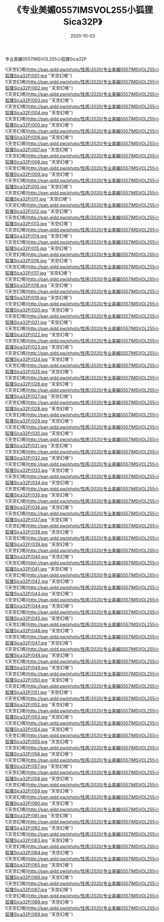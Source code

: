﻿---
layout: post
title:  《专业美媚0557IMSVOL255小狐狸Sica32P》
date:   2020-10-03
img: http://pan.gjdd.pw/photo/性感/2020/专业美媚0557IMSVOL255小狐狸Sica32P/000.jpg
categories: [美女, 性感, 泳衣]
---

专业美媚0557IMSVOL255小狐狸Sica32P



![天空幻境](http://pan.gjdd.pw/photo/性感/2020/专业美媚0557IMSVOL255小狐狸Sica32P/001.jpg ''天空幻境'') <br>
![天空幻境](http://pan.gjdd.pw/photo/性感/2020/专业美媚0557IMSVOL255小狐狸Sica32P/002.jpg ''天空幻境'') <br>
![天空幻境](http://pan.gjdd.pw/photo/性感/2020/专业美媚0557IMSVOL255小狐狸Sica32P/003.jpg ''天空幻境'') <br>
![天空幻境](http://pan.gjdd.pw/photo/性感/2020/专业美媚0557IMSVOL255小狐狸Sica32P/004.jpg ''天空幻境'') <br>
![天空幻境](http://pan.gjdd.pw/photo/性感/2020/专业美媚0557IMSVOL255小狐狸Sica32P/005.jpg ''天空幻境'') <br>
![天空幻境](http://pan.gjdd.pw/photo/性感/2020/专业美媚0557IMSVOL255小狐狸Sica32P/006.jpg ''天空幻境'') <br>
![天空幻境](http://pan.gjdd.pw/photo/性感/2020/专业美媚0557IMSVOL255小狐狸Sica32P/007.jpg ''天空幻境'') <br>
![天空幻境](http://pan.gjdd.pw/photo/性感/2020/专业美媚0557IMSVOL255小狐狸Sica32P/008.jpg ''天空幻境'') <br>
![天空幻境](http://pan.gjdd.pw/photo/性感/2020/专业美媚0557IMSVOL255小狐狸Sica32P/009.jpg ''天空幻境'') <br>
![天空幻境](http://pan.gjdd.pw/photo/性感/2020/专业美媚0557IMSVOL255小狐狸Sica32P/010.jpg ''天空幻境'') <br>
![天空幻境](http://pan.gjdd.pw/photo/性感/2020/专业美媚0557IMSVOL255小狐狸Sica32P/011.jpg ''天空幻境'') <br>
![天空幻境](http://pan.gjdd.pw/photo/性感/2020/专业美媚0557IMSVOL255小狐狸Sica32P/012.jpg ''天空幻境'') <br>
![天空幻境](http://pan.gjdd.pw/photo/性感/2020/专业美媚0557IMSVOL255小狐狸Sica32P/013.jpg ''天空幻境'') <br>
![天空幻境](http://pan.gjdd.pw/photo/性感/2020/专业美媚0557IMSVOL255小狐狸Sica32P/014.jpg ''天空幻境'') <br>
![天空幻境](http://pan.gjdd.pw/photo/性感/2020/专业美媚0557IMSVOL255小狐狸Sica32P/015.jpg ''天空幻境'') <br>
![天空幻境](http://pan.gjdd.pw/photo/性感/2020/专业美媚0557IMSVOL255小狐狸Sica32P/016.jpg ''天空幻境'') <br>
![天空幻境](http://pan.gjdd.pw/photo/性感/2020/专业美媚0557IMSVOL255小狐狸Sica32P/017.jpg ''天空幻境'') <br>
![天空幻境](http://pan.gjdd.pw/photo/性感/2020/专业美媚0557IMSVOL255小狐狸Sica32P/018.jpg ''天空幻境'') <br>
![天空幻境](http://pan.gjdd.pw/photo/性感/2020/专业美媚0557IMSVOL255小狐狸Sica32P/019.jpg ''天空幻境'') <br>
![天空幻境](http://pan.gjdd.pw/photo/性感/2020/专业美媚0557IMSVOL255小狐狸Sica32P/020.jpg ''天空幻境'') <br>
![天空幻境](http://pan.gjdd.pw/photo/性感/2020/专业美媚0557IMSVOL255小狐狸Sica32P/021.jpg ''天空幻境'') <br>
![天空幻境](http://pan.gjdd.pw/photo/性感/2020/专业美媚0557IMSVOL255小狐狸Sica32P/022.jpg ''天空幻境'') <br>
![天空幻境](http://pan.gjdd.pw/photo/性感/2020/专业美媚0557IMSVOL255小狐狸Sica32P/023.jpg ''天空幻境'') <br>
![天空幻境](http://pan.gjdd.pw/photo/性感/2020/专业美媚0557IMSVOL255小狐狸Sica32P/024.jpg ''天空幻境'') <br>
![天空幻境](http://pan.gjdd.pw/photo/性感/2020/专业美媚0557IMSVOL255小狐狸Sica32P/025.jpg ''天空幻境'') <br>
![天空幻境](http://pan.gjdd.pw/photo/性感/2020/专业美媚0557IMSVOL255小狐狸Sica32P/026.jpg ''天空幻境'') <br>
![天空幻境](http://pan.gjdd.pw/photo/性感/2020/专业美媚0557IMSVOL255小狐狸Sica32P/027.jpg ''天空幻境'') <br>
![天空幻境](http://pan.gjdd.pw/photo/性感/2020/专业美媚0557IMSVOL255小狐狸Sica32P/028.jpg ''天空幻境'') <br>
![天空幻境](http://pan.gjdd.pw/photo/性感/2020/专业美媚0557IMSVOL255小狐狸Sica32P/029.jpg ''天空幻境'') <br>
![天空幻境](http://pan.gjdd.pw/photo/性感/2020/专业美媚0557IMSVOL255小狐狸Sica32P/030.jpg ''天空幻境'') <br>
![天空幻境](http://pan.gjdd.pw/photo/性感/2020/专业美媚0557IMSVOL255小狐狸Sica32P/031.jpg ''天空幻境'') <br>
![天空幻境](http://pan.gjdd.pw/photo/性感/2020/专业美媚0557IMSVOL255小狐狸Sica32P/032.jpg ''天空幻境'') <br>
![天空幻境](http://pan.gjdd.pw/photo/性感/2020/专业美媚0557IMSVOL255小狐狸Sica32P/033.jpg ''天空幻境'') <br>
![天空幻境](http://pan.gjdd.pw/photo/性感/2020/专业美媚0557IMSVOL255小狐狸Sica32P/034.jpg ''天空幻境'') <br>
![天空幻境](http://pan.gjdd.pw/photo/性感/2020/专业美媚0557IMSVOL255小狐狸Sica32P/035.jpg ''天空幻境'') <br>
![天空幻境](http://pan.gjdd.pw/photo/性感/2020/专业美媚0557IMSVOL255小狐狸Sica32P/036.jpg ''天空幻境'') <br>
![天空幻境](http://pan.gjdd.pw/photo/性感/2020/专业美媚0557IMSVOL255小狐狸Sica32P/037.jpg ''天空幻境'') <br>
![天空幻境](http://pan.gjdd.pw/photo/性感/2020/专业美媚0557IMSVOL255小狐狸Sica32P/038.jpg ''天空幻境'') <br>
![天空幻境](http://pan.gjdd.pw/photo/性感/2020/专业美媚0557IMSVOL255小狐狸Sica32P/039.jpg ''天空幻境'') <br>
![天空幻境](http://pan.gjdd.pw/photo/性感/2020/专业美媚0557IMSVOL255小狐狸Sica32P/040.jpg ''天空幻境'') <br>
![天空幻境](http://pan.gjdd.pw/photo/性感/2020/专业美媚0557IMSVOL255小狐狸Sica32P/041.jpg ''天空幻境'') <br>
![天空幻境](http://pan.gjdd.pw/photo/性感/2020/专业美媚0557IMSVOL255小狐狸Sica32P/042.jpg ''天空幻境'') <br>
![天空幻境](http://pan.gjdd.pw/photo/性感/2020/专业美媚0557IMSVOL255小狐狸Sica32P/043.jpg ''天空幻境'') <br>
![天空幻境](http://pan.gjdd.pw/photo/性感/2020/专业美媚0557IMSVOL255小狐狸Sica32P/044.jpg ''天空幻境'') <br>
![天空幻境](http://pan.gjdd.pw/photo/性感/2020/专业美媚0557IMSVOL255小狐狸Sica32P/045.jpg ''天空幻境'') <br>
![天空幻境](http://pan.gjdd.pw/photo/性感/2020/专业美媚0557IMSVOL255小狐狸Sica32P/046.jpg ''天空幻境'') <br>
![天空幻境](http://pan.gjdd.pw/photo/性感/2020/专业美媚0557IMSVOL255小狐狸Sica32P/047.jpg ''天空幻境'') <br>
![天空幻境](http://pan.gjdd.pw/photo/性感/2020/专业美媚0557IMSVOL255小狐狸Sica32P/048.jpg ''天空幻境'') <br>
![天空幻境](http://pan.gjdd.pw/photo/性感/2020/专业美媚0557IMSVOL255小狐狸Sica32P/049.jpg ''天空幻境'') <br>
![天空幻境](http://pan.gjdd.pw/photo/性感/2020/专业美媚0557IMSVOL255小狐狸Sica32P/050.jpg ''天空幻境'') <br>
![天空幻境](http://pan.gjdd.pw/photo/性感/2020/专业美媚0557IMSVOL255小狐狸Sica32P/051.jpg ''天空幻境'') <br>
![天空幻境](http://pan.gjdd.pw/photo/性感/2020/专业美媚0557IMSVOL255小狐狸Sica32P/052.jpg ''天空幻境'') <br>
![天空幻境](http://pan.gjdd.pw/photo/性感/2020/专业美媚0557IMSVOL255小狐狸Sica32P/053.jpg ''天空幻境'') <br>
![天空幻境](http://pan.gjdd.pw/photo/性感/2020/专业美媚0557IMSVOL255小狐狸Sica32P/054.jpg ''天空幻境'') <br>
![天空幻境](http://pan.gjdd.pw/photo/性感/2020/专业美媚0557IMSVOL255小狐狸Sica32P/055.jpg ''天空幻境'') <br>
![天空幻境](http://pan.gjdd.pw/photo/性感/2020/专业美媚0557IMSVOL255小狐狸Sica32P/056.jpg ''天空幻境'') <br>
![天空幻境](http://pan.gjdd.pw/photo/性感/2020/专业美媚0557IMSVOL255小狐狸Sica32P/057.jpg ''天空幻境'') <br>
![天空幻境](http://pan.gjdd.pw/photo/性感/2020/专业美媚0557IMSVOL255小狐狸Sica32P/058.jpg ''天空幻境'') <br>
![天空幻境](http://pan.gjdd.pw/photo/性感/2020/专业美媚0557IMSVOL255小狐狸Sica32P/059.jpg ''天空幻境'') <br>
![天空幻境](http://pan.gjdd.pw/photo/性感/2020/专业美媚0557IMSVOL255小狐狸Sica32P/060.jpg ''天空幻境'') <br>
![天空幻境](http://pan.gjdd.pw/photo/性感/2020/专业美媚0557IMSVOL255小狐狸Sica32P/061.jpg ''天空幻境'') <br>
![天空幻境](http://pan.gjdd.pw/photo/性感/2020/专业美媚0557IMSVOL255小狐狸Sica32P/062.jpg ''天空幻境'') <br>
![天空幻境](http://pan.gjdd.pw/photo/性感/2020/专业美媚0557IMSVOL255小狐狸Sica32P/063.jpg ''天空幻境'') <br>
![天空幻境](http://pan.gjdd.pw/photo/性感/2020/专业美媚0557IMSVOL255小狐狸Sica32P/064.jpg ''天空幻境'') <br>
![天空幻境](http://pan.gjdd.pw/photo/性感/2020/专业美媚0557IMSVOL255小狐狸Sica32P/065.jpg ''天空幻境'') <br>
![天空幻境](http://pan.gjdd.pw/photo/性感/2020/专业美媚0557IMSVOL255小狐狸Sica32P/066.jpg ''天空幻境'') <br>
![天空幻境](http://pan.gjdd.pw/photo/性感/2020/专业美媚0557IMSVOL255小狐狸Sica32P/067.jpg ''天空幻境'') <br>
![天空幻境](http://pan.gjdd.pw/photo/性感/2020/专业美媚0557IMSVOL255小狐狸Sica32P/068.jpg ''天空幻境'') <br>
![天空幻境](http://pan.gjdd.pw/photo/性感/2020/专业美媚0557IMSVOL255小狐狸Sica32P/069.jpg ''天空幻境'') <br>
